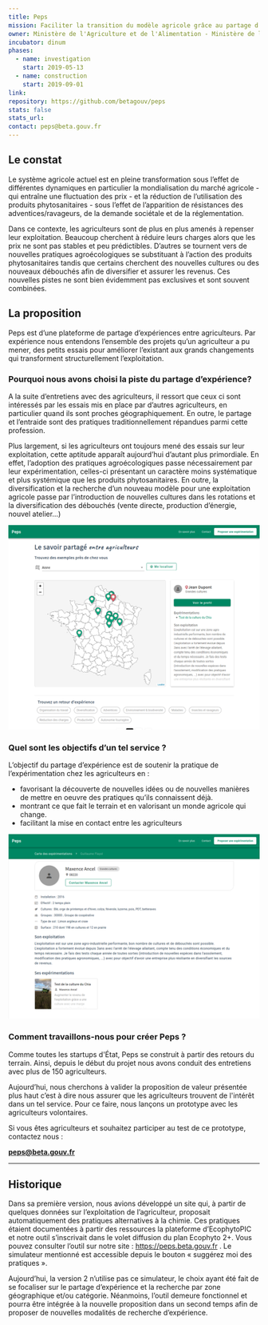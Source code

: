 ```yaml
---
title: Peps
mission: Faciliter la transition du modèle agricole grâce au partage d'expériences entre agriculteurs
owner: Ministère de l'Agriculture et de l'Alimentation - Ministère de la Transition Écologique et Solidaire
incubator: dinum
phases:
  - name: investigation
    start: 2019-05-13 
  - name: construction
    start: 2019-09-01 
link: 
repository: https://github.com/betagouv/peps
stats: false 
stats_url: 
contact: peps@beta.gouv.fr
---
```

## Le constat

Le système agricole actuel est en pleine transformation sous l’effet de différentes dynamiques en particulier la mondialisation du marché agricole - qui entraîne une fluctuation des prix - et la réduction de l’utilisation des produits phytosanitaires - sous l’effet de l’apparition de résistances des adventices/ravageurs, de la demande sociétale et de la réglementation.

Dans ce contexte, les agriculteurs sont de plus en plus amenés à repenser leur exploitation. Beaucoup cherchent à réduire leurs charges alors que les prix ne sont pas stables et peu prédictibles. D’autres se tournent vers de nouvelles pratiques agroécologiques se substituant à l’action des produits phytosanitaires tandis que certains cherchent des nouvelles cultures ou des nouveaux débouchés afin de diversifier et assurer les revenus. Ces nouvelles pistes ne sont bien évidemment pas exclusives et sont souvent combinées.

## La proposition

Peps est d’une plateforme de partage d’expériences entre agriculteurs. Par expérience nous entendons l’ensemble des projets qu’un agriculteur a pu mener, des petits essais pour améliorer l’existant aux grands changements qui transforment structurellement l’exploitation. 

### Pourquoi nous avons choisi la piste du partage d’expérience?

A la suite d’entretiens avec des agriculteurs, il ressort que ceux ci sont intéressés par les essais mis en place par d’autres agriculteurs, en particulier quand ils sont proches géographiquement. En outre, le partage et l’entraide sont des pratiques traditionnellement répandues parmi cette profession. 

Plus largement, si les agriculteurs ont toujours mené des essais sur leur exploitation, cette aptitude apparaît aujourd’hui d’autant plus primordiale. En effet, l’adoption des pratiques agroécologiques passe nécessairement par leur expérimentation, celles-ci présentant un caractère moins systématique et plus systémique que les produits phytosanitaires. En outre, la diversification et la recherche d’un nouveau modèle pour une exploitation agricole passe par l’introduction de nouvelles cultures dans les rotations et la diversification des débouchés (vente directe, production d’énergie, nouvel atelier…)

![Présentation des expériences d'agriculteurs sur une carte de France Métropolitaine. À droite, une fiche présentant un résumé de l'exploitation de l'agriculteur](/img/startups/peps/carte.png)

### Quel sont les objectifs d’un tel service ?

L’objectif du partage d’expérience est de soutenir la pratique de l’expérimentation chez les agriculteurs en : 

   - favorisant la découverte de nouvelles idées ou de nouvelles manières de mettre en oeuvre des pratiques qu’ils connaissent déjà. 
   - montrant ce que fait le terrain et en valorisant un monde agricole qui change.
   - facilitant la mise en contact entre les agriculteurs
    
![Présentation detaillée de l'exploitation de l'agriculteur avec les caractéristiques principales ainsi qu'une description générale](/img/startups/peps/details.png)


### Comment travaillons-nous pour créer Peps ?

Comme toutes les startups d'État, Peps se construit à partir des retours du terrain.
Ainsi, depuis le début du projet nous avons conduit des entretiens avec plus de 150 agriculteurs. 

Aujourd’hui, nous cherchons à valider la proposition de valeur présentée plus haut c’est à dire nous assurer que les agriculteurs trouvent de l'intérêt dans un tel service. Pour ce faire, nous lançons un prototype avec les agriculteurs volontaires.

Si vous êtes agriculteurs et souhaitez participer au test de ce prototype, contactez nous : 
                            
**peps@beta.gouv.fr** 


-----------

## Historique 

Dans sa première version, nous avions développé un site qui, à partir de quelques données sur l’exploitation de l’agriculteur, proposait automatiquement des pratiques alternatives à la chimie. Ces pratiques étaient documentées à partir des ressources la plateforme d’EcophytoPIC et notre outil s’inscrivait dans le volet diffusion du plan Ecophyto 2+.
Vous pouvez consulter l’outil sur notre site : https://peps.beta.gouv.fr . Le simulateur mentionné est accessible depuis le bouton « suggérez moi des pratiques ».

Aujourd’hui, la version 2 n’utilise pas ce simulateur, le choix ayant été fait de se focaliser sur le partage d’expérience et la recherche par zone géographique et/ou catégorie. Néanmoins, l’outil demeure fonctionnel et pourra être intégrée à la nouvelle proposition dans un second temps afin de proposer de nouvelles modalités de recherche d’expérience.
